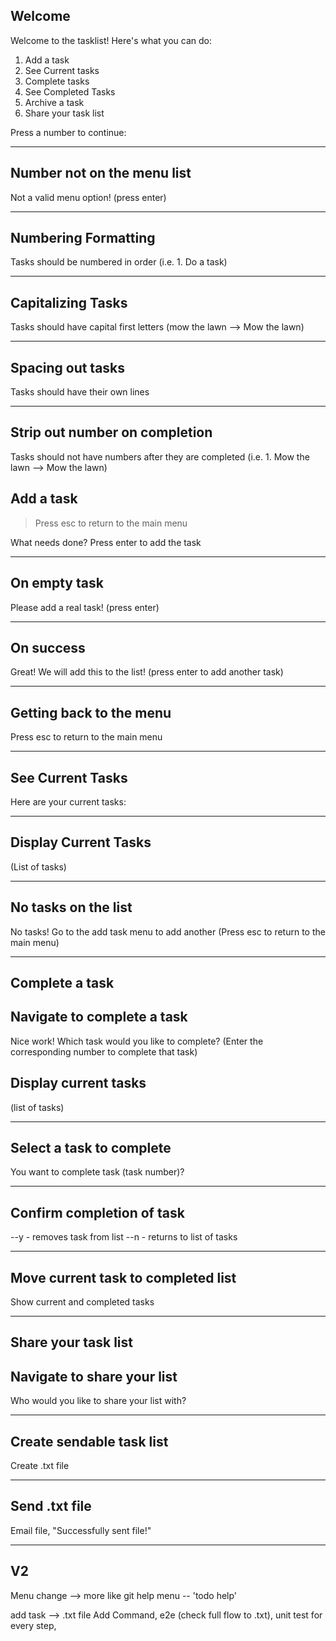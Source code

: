 ## Welcome

Welcome to the tasklist! Here's what you can do:
1. Add a task
2. See Current tasks
3. Complete tasks
4. See Completed Tasks
5. Archive a task
6. Share your task list

Press a number to continue:

-----------

## Number not on the menu list

Not a valid menu option! (press enter)

-----------

## Numbering Formatting

Tasks should be numbered in order
(i.e. 1. Do a task)

-----------

## Capitalizing Tasks

Tasks should have capital first letters
(mow the lawn -->  Mow the lawn)

----------

## Spacing out tasks

Tasks should have their own lines

----------

## Strip out number on completion

Tasks should not have numbers after they are completed
(i.e. 1. Mow the lawn --> Mow the lawn)
## Add a task

> Press esc to return to the main menu

What needs done? Press enter to add the task
> 

-----------

## On empty task

Please add a real task! (press enter)

-----------

## On success

Great! We will add this to the list! (press enter to add another task)

-----------

## Getting back to the menu

Press esc to return to the main menu

----------------------------------------------------------------------

## See Current Tasks

Here are your current tasks:

------------

## Display Current Tasks

(List of tasks)

------------

## No tasks on the list

No tasks! Go to the add task menu to add another
(Press esc to return to the main menu)

----------------------------------------

## Complete a task

## Navigate to complete a task

Nice work! Which task would you like to complete?
(Enter the corresponding number to complete that task)

## Display current tasks
 (list of tasks)

---------

## Select a task to complete

You want to complete task (task number)?

---------

## Confirm completion of task

--y - removes task from list
--n - returns to list of tasks

---------

## Move current task to completed list

Show current and completed tasks

----------------------

## Share your task list

## Navigate to share your list

Who would you like to share your list with?

----------

## Create sendable task list

Create .txt file

---------

## Send .txt file

Email file, "Successfully sent file!"

----------------------------------------------------------
## V2

Menu change --> more like git help menu -- 'todo help'


add task --> .txt file
Add Command, e2e (check full flow to .txt), unit test for every step, 
